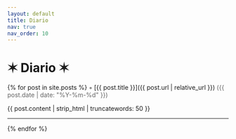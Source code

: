 ```yaml
---
layout: default
title: Diario
nav: true
nav_order: 10
---
```


# ✶ Diario ✶

{% for post in site.posts %}
◦ [{{ post.title }}]({{ post.url | relative_url }}) <span style="color:#666">({{ post.date | date: "%Y-%m-%d" }})</span>

{{ post.content | strip_html | truncatewords: 50 }}


* * *


{% endfor %}

